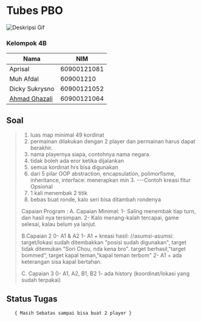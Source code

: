 # Tubes PBO
![Deskripsi Gif](https://media.giphy.com/media/13HgwGsXF0aiGY/giphy.gif)

### Kelompok 4B
| Nama | NIM |
|--|--|
| Aprisal| 60900121081 | 
| Muh Afdal | 609001210 | 609001210 |
| Dicky Sukrysno | 60900121052|
| [Ahmad Ghazali](github.com/cipaxdragon) | 60900121064  |


## Soal

> 1. luas map minimal 49 kordinat
> 2. permainan dilakukan dengan 2 player dan permainan harus dapat berakhir.
> 3. nama playernya siapa, contohnya nama negara.
> 4. tidak boleh ada eror ketika dijalankan
> 5. semua kordinat hrs bisa digunakan 
> 6. dari 5 pilar OOP abstraction, encapsulation, polimorfisme, inheritance, interface: menerapkan min 3. 
> ---Contoh kreasi fitur Opsional
> 7. 1 kali menembak 2 titik
> 8. bebas buat ronde, kalo seri bisa ditambah rondenya
> 
> Capaian Program :
> A. Capaian Minimal:
> 1- Saling menembak tiap turn, dan hasil nya tersimpan.
> 2- Kalo menang-kalah tercapai, game selesai, kalau belum ya lanjut.
> 
> B.Capaian 2
> 0- A1 & A2
> 1- A1 + kreasi hasil:
>   //asumsi-asumsi:
>   target/lokasi sudah ditembakkan "posisi sudah digunakan",
>   target tidak ditemukan "Sori Chou, nda kena bro".
>   target berhasil,"target bommed",
>   target kapal teman,"kapal teman terbom"
> 2- A1 + ada keterangan sisa kapal bertahan.
> 
> C. Capaian 3
> 0- A1, A2, B1, B2
> 1- ada history (koordinat/lokasi yang sudah terpakai)

## Status Tugas
       { Masih Sebatas sampai bisa buat 2 player }


